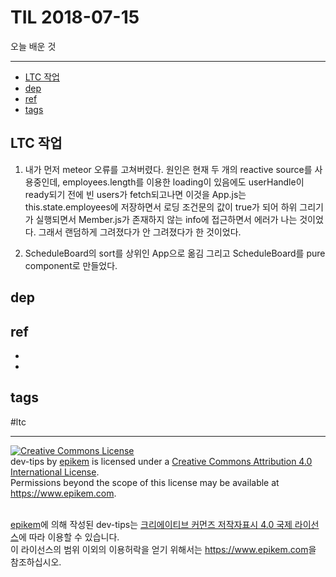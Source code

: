 # TIL 2018-07-15

오늘 배운 것

--------------------------


- [LTC 작업](#ltc-작업)
- [dep](#dep)
- [ref](#ref)
- [tags](#tags)


## LTC 작업
1. 내가 먼저 meteor 오류를 고쳐버렸다. 원인은 현재 두 개의 reactive source를 사용중인데, employees.length를 이용한 loading이  있음에도 userHandle이 ready되기 전에 빈 users가 fetch되고나면 이것을 App.js는 this.state.employees에 저장하면서 로딩 조건문의 값이 true가 되어 하위 그리기가 실행되면서 Member.js가 존재하지 않는 info에 접근하면서 에러가 나는 것이었다. 그래서 랜덤하게 그려졌다가 안 그려졌다가 한 것이었다.

2. ScheduleBoard의 sort를 상위인 App으로 옮김
그리고 ScheduleBoard를 pure component로 만들었다.



## dep

## ref
- 
- 

## tags
  #ltc



--------------------------


<!-- license start -->

<a rel="license" href="http://creativecommons.org/licenses/by/4.0/"><img alt="Creative Commons License" style="border-width:0" src="https://i.creativecommons.org/l/by/4.0/88x31.png" /></a>
<br /><span xmlns:dct="http://purl.org/dc/terms/" property="dct:title">dev-tips</span> by <a xmlns:cc="http://creativecommons.org/ns#" href="https://www.github.com/epikem/dev-tips" property="cc:attributionName" rel="cc:attributionURL">epikem</a> is licensed under a <a rel="license" href="http://creativecommons.org/licenses/by/4.0/">Creative Commons Attribution 4.0 International License</a>.<br />Permissions beyond the scope of this license may be available at <a xmlns:cc="http://creativecommons.org/ns#" href="https://www.epikem.com" rel="cc:morePermissions">https://www.epikem.com</a>.

<br /><a xmlns:cc="http://creativecommons.org/ns#" href="https://www.github.com/epikem/dev-tips" property="cc:attributionName" rel="cc:attributionURL">epikem</a>에 의해 작성된 <span xmlns:dct="http://purl.org/dc/terms/" property="dct:title">dev-tips</span>는 <a rel="license" href="http://creativecommons.org/licenses/by/4.0/">크리에이티브 커먼즈 저작자표시 4.0 국제 라이선스</a>에 따라 이용할 수 있습니다.<br />이 라이선스의 범위 이외의 이용허락을 얻기 위해서는 <a xmlns:cc="http://creativecommons.org/ns#" href="https://www.epikem.com" rel="cc:morePermissions">https://www.epikem.com</a>을 참조하십시오.

<!-- license end -->